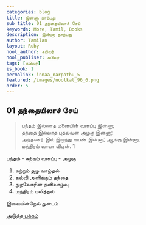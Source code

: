```yaml
---
categories: blog
title: இன்னா நாற்பது
sub_title: 01 தந்தையிலாச் சேய்
keywords: More, Tamil, Books
description: இன்னா நாற்பது
author: Tamilan
layout: Ruby
nool_author: கபிலர்
nool_publiser: கபிலர்
tags: [கபிலர்]
is_book: 1
permalink: innaa_narpathu_5
featured: /images/noolkal_96_6.png
order: 5
---
```



## 01 தந்தையிலாச் சேய்

> பந்தம் இல்லாத மனையின் வனப்பு இன்னா;  
>  தந்தை இல்லாத புதல்வன் அழகு இன்னா;  
>  அந்தணர் இல் இருந்து ஊண் இன்னா; ஆங்கு இன்னா,  
>  மந்திரம் வாயா விடின். 1

பந்தம் - சுற்றம் வனப்பு - அழகு

  1. சுற்றம் சூழ வாழ்தல் 
  2. கல்வி அளிக்கும் தந்தை 
  3. துறவோரின் தனிவாழ்வு 
  4. மந்திரம் பலித்தல் 

இவையின்றேல் துன்பம்

[அடுத்த பக்கம்](innaa_narpathu_6)